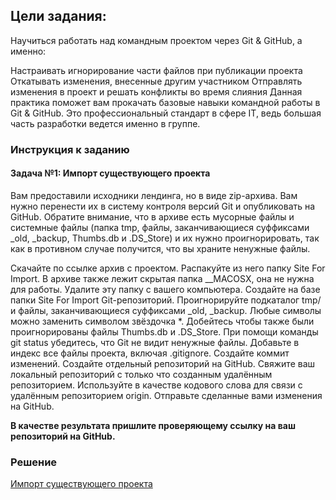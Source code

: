 ## Цели задания:

Научиться работать над командным проектом через Git & GitHub, а именно:

Настраивать игнорирование части файлов при публикации проекта
Откатывать изменения, внесенные другим участником
Отправлять изменения в проект и решать конфликты во время слияния
Данная практика поможет вам прокачать базовые навыки командной работы в Git & GitHub. Это профессиональный стандарт в сфере IT, ведь большая часть разработки ведется именно в группе.

### Инструкция к заданию

#### Задача №1: Импорт существующего проекта

Вам предоставили исходники лендинга, но в виде zip-архива. Вам нужно перенести их в систему контроля версий Git и опубликовать на GitHub. Обратите внимание, что в архиве есть мусорные файлы и системные файлы (папка tmp, файлы, заканчивающиеся суффиксами _old, _backup, Thumbs.db и .DS_Store) и их нужно проигнорировать, так как в противном случае получится, что вы храните ненужные файлы.

Скачайте по ссылке архив с проектом.
Распакуйте из него папку Site For Import. В архиве также лежит скрытая папка __MACOSX, она не нужна для работы. Удалите эту папку с вашего компьютера.
Создайте на базе папки Site For Import Git-репозиторий.
Проигнорируйте подкаталог tmp/ и файлы, заканчивающиеся суффиксами _old, _backup. Любые символы можно заменить символом звёздочка *.
Добейтесь чтобы также были проигнорированы файлы Thumbs.db и .DS_Store.
При помощи команды git status убедитесь, что Git не видит ненужные файлы.
Добавьте в индекс все файлы проекта, включая .gitignore. Создайте коммит изменений.
Создайте отдельный репозиторий на GitHub.
Свяжите ваш локальный репозиторий с только что созданным удалённым репозиторием. Используйте в качестве кодового слова для связи с удалённым репозиторием origin.
Отправьте сделанные вами изменения на GitHub.

<b>В качестве результата пришлите проверяющему ссылку на ваш репозиторий на GitHub.</b>

### Решение 

[Импорт существующего проекта](https://github.com/Ev-genia-Moon/Ign_Task_1/tree/main)
